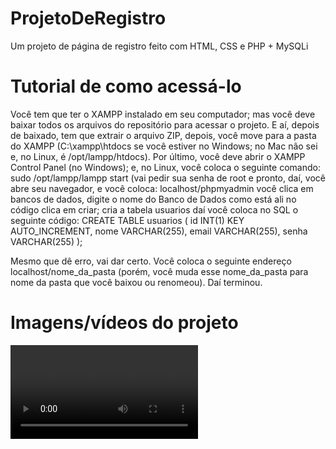 # ProjetoDeRegistro
Um projeto de página de registro feito com HTML, CSS e PHP + MySQLi

# Tutorial de como acessá-lo
Você tem que ter o XAMPP instalado em seu computador; mas você deve baixar todos os arquivos do repositório para acessar o projeto. E aí, depois de baixado, tem que extrair o arquivo ZIP, depois, você move para a pasta do XAMPP (C:\xampp\htdocs se você estiver no Windows; no Mac não sei e, no Linux, é /opt/lampp/htdocs). Por último, você deve abrir o XAMPP Control Panel (no Windows); e, no Linux, você coloca o seguinte comando: sudo /opt/lampp/lampp start (vai pedir sua senha de root e pronto, daí, você abre seu navegador, e você coloca: localhost/phpmyadmin você clica em bancos de dados, digite o nome do Banco de Dados como está ali no código clica em criar; cria a tabela usuarios daí você coloca no SQL o seguinte código:
CREATE TABLE usuarios (
  id INT(1) KEY AUTO_INCREMENT,
  nome VARCHAR(255),
  email VARCHAR(255),
  senha VARCHAR(255)
);

Mesmo que dê erro, vai dar certo. Você coloca o seguinte endereço localhost/nome_da_pasta (porém, você muda esse nome_da_pasta para nome da pasta que você baixou ou renomeou). Daí terminou.

# Imagens/vídeos do projeto
![](video-projeto.mp4)

